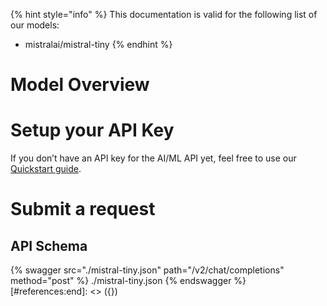 [#references:start]: <> ({ "template": "openapi" })
{% hint style="info" %}
This documentation is valid for the following list of our models:
* mistralai/mistral-tiny
{% endhint %}

# Model Overview


# Setup your API Key
If you don’t have an API key for the AI/ML API yet, feel free to use our [Quickstart guide](https://docs.aimlapi.com/quickstart/setting-up).

# Submit a request
## API Schema
{% swagger src="./mistral-tiny.json" path="/v2/chat/completions" method="post" %}
./mistral-tiny.json
{% endswagger %}
[#references:end]: <> ({})